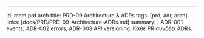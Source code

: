 ---
id: mem.prd.arch
title: PRD-09 Architecture & ADRs
tags: [prd, adr, arch]
links: [docs/PRD/PRD-09-Architecture-ADRs.md]
summary: |
  ADR-001 events, ADR-002 errors, ADR-003 API versioning. Κάθε PR συνδέει ADRs.

